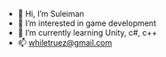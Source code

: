 - 👋 Hi, I’m Suleiman
- 👀 I’m interested in game development
- 🌱 I’m currently learning Unity, c#, c++
- 📫 whiletruez@gmail.com

<!---
Suleiman1nf/Suleiman1nf is a ✨ special ✨ repository because its `README.md` (this file) appears on your GitHub profile.
You can click the Preview link to take a look at your changes.
--->
